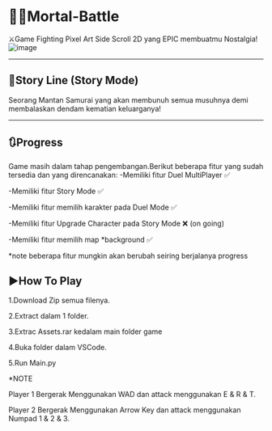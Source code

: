 # 🥷🏻Mortal-Battle
⚔️Game Fighting Pixel Art Side Scroll 2D yang EPIC membuatmu Nostalgia!
![image](https://github.com/user-attachments/assets/072ae79e-292e-493e-ba42-ac8012d50f4c)




---

## 📖Story Line (Story Mode)
Seorang Mantan Samurai yang akan membunuh semua musuhnya demi membalaskan dendam kematian keluarganya!

---

## 🔃Progress
Game masih dalam tahap pengembangan.Berikut beberapa fitur yang sudah tersedia dan yang direncanakan:
-Memiliki fitur Duel MultiPlayer ✅

-Memiliki fitur Story Mode ✅ 

-Memiliki fitur memilih karakter pada Duel Mode ✅

-Memiliki fitur Upgrade Character pada Story Mode ❌ (on going)

-Memiliki fitur memilih map *background ✅

*note beberapa fitur mungkin akan berubah seiring berjalanya progress

## ▶️How To Play
1.Download Zip semua filenya.

2.Extract dalam 1 folder.

3.Extrac Assets.rar kedalam main folder game

4.Buka folder dalam VSCode.

5.Run Main.py

*NOTE

Player 1 Bergerak Menggunakan WAD dan attack menggunakan E & R & T.

Player 2 Bergerak Menggunakan Arrow Key dan attack menggunakan Numpad 1 & 2 & 3.
